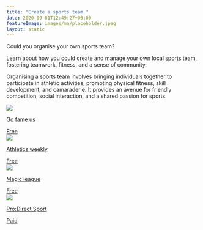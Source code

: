 ```yaml
---
title: "Create a sports team "
date: 2020-09-01T12:49:27+06:00
featureImage: images/ma/placeholder.jpeg
layout: static
---
```


Could you organise your own sports team?

Learn about how you could create and manage your own local sports team, fostering teamwork, fitness, and a sense of community.

Organising a sports team involves bringing individuals together to participate in athletic activities, promoting physical fitness, skill development, and camaraderie. It provides an avenue for friendly competition, social interaction, and a shared passion for sports.

<a class="ma-link" href="https://www.gofameus.com/starting-your-own-sports-team/"><div class="ma-card"><div class="ma-icon"><img src ="/images/icon-check.png"/></div><div class="ma-name"><p>Go fame us</p></div><div class="ma-paid-text"><span>Free</span></div></div></a><a class="ma-link" href="https://athleticsweekly.com/aw-promotion/the-many-benefits-of-getting-involved-in-team-sports-1039958472/"><div class="ma-card"><div class="ma-icon"><img src ="/images/icon-check.png"/></div><div class="ma-name"><p>Athletics weekly</p></div><div class="ma-paid-text"><span>Free </span></div></div></a><a class="ma-link" href="https://www.magicleague.co.uk/league-management-advice-guidance/how-to-start-a-sports-league/"><div class="ma-card"><div class="ma-icon"><img src ="/images/icon-check.png"/></div><div class="ma-name"><p>Magic league</p></div><div class="ma-paid-text"><span>Free </span></div></div></a><a class="ma-link" href="https://www.awin1.com/cread.php?awinmid=6667&awinaffid=1198638&ued=https%3A%2F%2Fwww.prodirectsport.com%2Frunning%2F"><div class="ma-card"><div class="ma-icon"><img src ="/images/icon-pound.png"/></div><div class="ma-name"><p>Pro:Direct Sport</p></div><div class="ma-paid-text"><span>Paid</span></div></div></a>  

<br/><br/>






